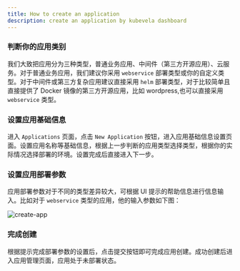 ```yaml
---
title: How to create an application
description: create an application by kubevela dashboard
---
```


### 判断你的应用类别

我们大致把应用分为三种类型，普通业务应用、中间件（第三方开源应用）、云服务。对于普通业务应用，我们建议你采用 `webservice` 部署类型或你的自定义类型。对于中间件或第三方复杂应用建议直接采用 `helm` 部署类型，对于比较简单且直接提供了 Docker 镜像的第三方开源应用，比如 wordpress,也可以直接采用 `webservice` 类型。

### 设置应用基础信息

进入 `Applications` 页面，点击 `New Application` 按钮，进入应用基础信息设置页面。设置应用名称等基础信息，根据上一步判断的应用类型选择类型，根据你的实际情况选择部署的环境。设置完成后直接进入下一步。

### 设置应用部署参数

应用部署参数对于不同的类型差异较大，可根据 UI 提示的帮助信息进行信息输入。比如对于 `webservice` 类型的应用，他的输入参数如下图：

![create-app](../../../resources/set-webservice.jpg)

### 完成创建

根据提示完成部署参数的设置后，点击提交按钮即可完成应用创建。成功创建后进入应用管理页面，应用处于未部署状态。
